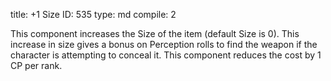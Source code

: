 title:          +1 Size
ID:             535
type:           md
compile:        2


This component increases the Size of the item (default Size is 0). This increase in size gives a bonus on Perception rolls to find the weapon if the character is attempting to conceal it. This component reduces the cost by 1 CP per rank.
